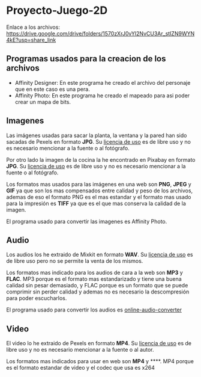 # Proyecto-Juego-2D

Enlace a los archivos: https://drive.google.com/drive/folders/1570zXrJ0vYl2NvCU3Ar_stIZN9WYN4kE?usp=share_link

## Programas usados para la creacion de los archivos

* Affinity Designer: En este programa he creado el archivo del personaje que en este caso es una pera.
* Affinity Photo: En este programa he creado el mapeado para asi poder crear un mapa de bits.

## Imagenes

Las imágenes usadas para sacar la planta, la ventana y la pared han sido sacadas de Pexels en formato **JPG**. Su [licencia de uso](https://www.pexels.com/es-es/license/) es de libre uso y no es necesario mencionar a la fuente o al fotógrafo.

Por otro lado la imagen de la cocina la he encontrado en Pixabay en formato **JPG**. Su [licencia de uso](https://pixabay.com/es/service/license/) es de libre uso y no es necesario mencionar a la fuente o al fotógrafo.

Los formatos mas usados para las imágenes en una web son **PNG**, **JPEG** y **GIF** ya que son los mas compensados entre calidad y peso de los archivos, ademas de eso el formato PNG es el mas estandar y el formato mas usado para la impresión es **TIFF** ya que es el que mas conserva la calidad de la imagen.

El programa usado para convertir las imagenes es Affinity Photo.

## Audio

Los audios los he extraido de Mixkit en formato **WAV**. Su [licencia de uso](https://mixkit.co/license/#sfxFree) es de libre uso pero no se permite la venta de los mismos.

Los formatos mas indicado para los audios de cara a la web son **MP3** y **FLAC**. MP3 porque es el formato mas estandarizado y tiene una buena calidad sin pesar demasiado, y FLAC porque es un formato que se puede comprimir sin perder calidad y ademas no es necesario la descompresión para poder escucharlos.

El programa usado para convertir los audios es [online-audio-converter](https://online-audio-converter.com/es/)

## Video

El video lo he extraido de Pexels en formato **MP4**. Su [licencia de uso](https://www.pexels.com/license/) es de libre uso y no es necesario mencionar a la fuente o al autor.

Los formatos mas indicados para usar en web son **MP4** y ****. MP4 porque es el formato estandar de video y el codec que usa es x264 
